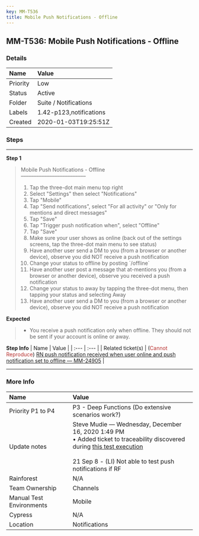 ```yaml
---
key: MM-T536
title: Mobile Push Notifications - Offline
---
```


## MM-T536: Mobile Push Notifications - Offline

### Details

| Name     | Value                   |
| :------- | :---------------------- |
| Priority | Low                     |
| Status   | Active                  |
| Folder   | Suite / Notifications   |
| Labels   | 1.42-p123,notifications |
| Created  | 2020-01-03T19:25:51Z    |

### Steps

<hr/>

**Step 1**

> <article>Mobile Push Notifications - Offline<br />–––––––––––––––––––––––––<ol><li>Tap the three-dot main menu top right</li><li>Select "Settings" then select "Notifications"</li><li>Tap "Mobile"</li><li>Tap "Send notifications", select "For all activity" or "Only for mentions and direct messages"</li><li>Tap "Save"</li><li>Tap "Trigger push notification when", select "Offline"</li><li>Tap "Save"</li><li>Make sure your user shows as online (back out of the settings screens, tap the three-dot main menu to see status)</li><li>Have another user send a DM to you (from a browser or another device), observe you did NOT receive a push notification</li><li>Change your status to offline by posting `/offline`</li><li> Have another user post a message that at-mentions you (from a browser or another device), observe you received a push notification</li><li> Change your status to away by tapping the three-dot menu, then tapping your status and selecting Away</li><li>Have another user send a DM to you (from a browser or another device), observe you did NOT receive a push notification</li></ol></article>

**Expected**

> <article><ul><li>You receive a push notification only when offline. They should not be sent if your account is online or away.</li></ul></article>

**Step Info**
| Name | Value |
| :--- | :--- |
| Related ticket(s) | (<span style="color:rgb(184, 49, 47)">Cannot Reproduce</span>) <a href="https://mattermost.atlassian.net/browse/MM-24905">RN push notification received when user online and push notification set to offline — MM-24905</a> |

<hr/>

### More Info

| Name                     | Value                                                                                                                                                                                                                                                                                                                                                                                                    |
| :----------------------- | :------------------------------------------------------------------------------------------------------------------------------------------------------------------------------------------------------------------------------------------------------------------------------------------------------------------------------------------------------------------------------------------------------- |
| Priority P1 to P4        | P3 - Deep Functions (Do extensive scenarios work?)                                                                                                                                                                                                                                                                                                                                                       |
| Update notes             | Steve Mudie — Wednesday, December 16, 2020 1:49 PM<br />• Added ticket to traceability discovered during <a href="https://mattermost.atlassian.net/projects/MM?selectedItem=com.atlassian.plugins.atlassian-connect-plugin:com.kanoah.test-manager__main-project-page#!/testPlayer/testExecution/MM-E77930">this test execution</a><br /><br />21 Sep 8 - (LI) Not able to test push notifications if RF |
| Rainforest               | N/A                                                                                                                                                                                                                                                                                                                                                                                                      |
| Team Ownership           | Channels                                                                                                                                                                                                                                                                                                                                                                                                 |
| Manual Test Environments | Mobile                                                                                                                                                                                                                                                                                                                                                                                                   |
| Cypress                  | N/A                                                                                                                                                                                                                                                                                                                                                                                                      |
| Location                 | Notifications                                                                                                                                                                                                                                                                                                                                                                                            |
